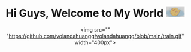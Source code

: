 <div align="center">

  <!-- Title -->
  
  <h1> Hi Guys, Welcome to My World <img src="https://github.com/yolandahuangg/yolandahuangg/blob/main/myCat.gif" width="50px"> </h1>
</div>

<div align="center" width="50">

  <img src="" "https://github.com/yolandahuangg/yolandahuangg/blob/main/train.gif" width="400px"> </hl>
